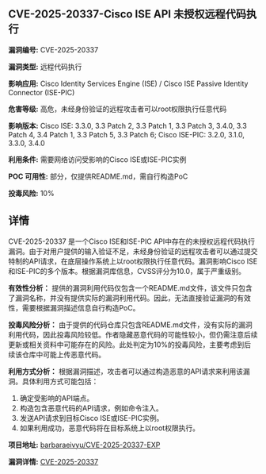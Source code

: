 ## CVE-2025-20337-Cisco ISE API 未授权远程代码执行

**漏洞编号:** CVE-2025-20337

**漏洞类型:** 远程代码执行

**影响应用:** Cisco Identity Services Engine (ISE) / Cisco ISE Passive Identity Connector (ISE-PIC)

**危害等级:** 高危，未经身份验证的远程攻击者可以root权限执行任意代码

**影响版本:** Cisco ISE: 3.3.0, 3.3 Patch 2, 3.3 Patch 1, 3.3 Patch 3, 3.4.0, 3.3 Patch 4, 3.4 Patch 1, 3.3 Patch 5, 3.3 Patch 6; Cisco ISE-PIC: 3.2.0, 3.1.0, 3.3.0, 3.4.0

**利用条件:** 需要网络访问受影响的Cisco ISE或ISE-PIC实例

**POC 可用性:** 部分，仅提供README.md，需自行构造PoC

**投毒风险:** 10%

## 详情

CVE-2025-20337 是一个Cisco ISE和ISE-PIC API中存在的未授权远程代码执行漏洞。由于对用户提供的输入验证不足，未经身份验证的远程攻击者可以通过提交特制的API请求，在底层操作系统上以root权限执行任意代码。漏洞影响Cisco ISE和ISE-PIC的多个版本。根据漏洞库信息，CVSS评分为10.0，属于严重级别。

**有效性分析：**
提供的漏洞利用代码仅包含一个README.md文件，该文件只包含了漏洞名称，并没有提供实际的漏洞利用代码。因此，无法直接验证漏洞的有效性，需要根据漏洞描述信息自行构造PoC。

**投毒风险分析：**
由于提供的代码仓库只包含README.md文件，没有实际的漏洞利用代码，因此投毒风险较低。作者隐藏恶意代码的可能性较小，但仍需注意后续更新或相关资料中可能存在的风险。此处判定为10%的投毒风险，主要考虑到后续该仓库中可能上传恶意代码。

**利用方式分析：**
根据漏洞描述，攻击者可以通过构造恶意的API请求来利用该漏洞。具体利用方式可能包括：
1.  确定受影响的API端点。
2.  构造包含恶意代码的API请求，例如命令注入。
3.  发送API请求到目标Cisco ISE或ISE-PIC实例。
4.  如果利用成功，恶意代码将在目标系统上以root权限执行。

**项目地址:** [barbaraeivyu/CVE-2025-20337-EXP](https://github.com/barbaraeivyu/CVE-2025-20337-EXP)

**漏洞详情:** [CVE-2025-20337](https://nvd.nist.gov/vuln/detail/CVE-2025-20337)